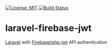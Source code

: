 [![License: MIT](https://img.shields.io/badge/License-MIT-yellow.svg)](https://opensource.org/licenses/MIT)
[![Build Status](https://travis-ci.org/ricventu/laravel-firebase-jwt.svg?branch=master)](https://travis-ci.org/ricventu/laravel-firebase-jwt)

# laravel-firebase-jwt
[Laravel](https://github.com/laravel/laravel) with [Firebase/php-jwt](https://github.com/firebase/php-jwt) API authentication
